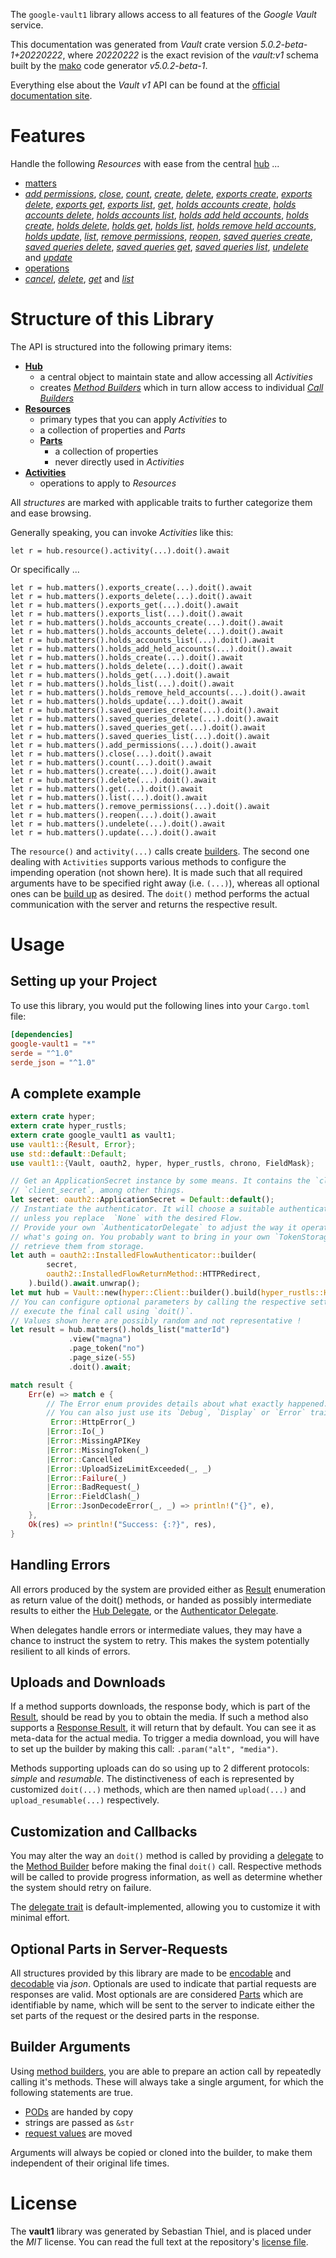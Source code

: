 <!---
DO NOT EDIT !
This file was generated automatically from 'src/generator/templates/api/README.md.mako'
DO NOT EDIT !
-->
The `google-vault1` library allows access to all features of the *Google Vault* service.

This documentation was generated from *Vault* crate version *5.0.2-beta-1+20220222*, where *20220222* is the exact revision of the *vault:v1* schema built by the [mako](http://www.makotemplates.org/) code generator *v5.0.2-beta-1*.

Everything else about the *Vault* *v1* API can be found at the
[official documentation site](https://developers.google.com/vault).
# Features

Handle the following *Resources* with ease from the central [hub](https://docs.rs/google-vault1/5.0.2-beta-1+20220222/google_vault1/Vault) ... 

* [matters](https://docs.rs/google-vault1/5.0.2-beta-1+20220222/google_vault1/api::Matter)
 * [*add permissions*](https://docs.rs/google-vault1/5.0.2-beta-1+20220222/google_vault1/api::MatterAddPermissionCall), [*close*](https://docs.rs/google-vault1/5.0.2-beta-1+20220222/google_vault1/api::MatterCloseCall), [*count*](https://docs.rs/google-vault1/5.0.2-beta-1+20220222/google_vault1/api::MatterCountCall), [*create*](https://docs.rs/google-vault1/5.0.2-beta-1+20220222/google_vault1/api::MatterCreateCall), [*delete*](https://docs.rs/google-vault1/5.0.2-beta-1+20220222/google_vault1/api::MatterDeleteCall), [*exports create*](https://docs.rs/google-vault1/5.0.2-beta-1+20220222/google_vault1/api::MatterExportCreateCall), [*exports delete*](https://docs.rs/google-vault1/5.0.2-beta-1+20220222/google_vault1/api::MatterExportDeleteCall), [*exports get*](https://docs.rs/google-vault1/5.0.2-beta-1+20220222/google_vault1/api::MatterExportGetCall), [*exports list*](https://docs.rs/google-vault1/5.0.2-beta-1+20220222/google_vault1/api::MatterExportListCall), [*get*](https://docs.rs/google-vault1/5.0.2-beta-1+20220222/google_vault1/api::MatterGetCall), [*holds accounts create*](https://docs.rs/google-vault1/5.0.2-beta-1+20220222/google_vault1/api::MatterHoldAccountCreateCall), [*holds accounts delete*](https://docs.rs/google-vault1/5.0.2-beta-1+20220222/google_vault1/api::MatterHoldAccountDeleteCall), [*holds accounts list*](https://docs.rs/google-vault1/5.0.2-beta-1+20220222/google_vault1/api::MatterHoldAccountListCall), [*holds add held accounts*](https://docs.rs/google-vault1/5.0.2-beta-1+20220222/google_vault1/api::MatterHoldAddHeldAccountCall), [*holds create*](https://docs.rs/google-vault1/5.0.2-beta-1+20220222/google_vault1/api::MatterHoldCreateCall), [*holds delete*](https://docs.rs/google-vault1/5.0.2-beta-1+20220222/google_vault1/api::MatterHoldDeleteCall), [*holds get*](https://docs.rs/google-vault1/5.0.2-beta-1+20220222/google_vault1/api::MatterHoldGetCall), [*holds list*](https://docs.rs/google-vault1/5.0.2-beta-1+20220222/google_vault1/api::MatterHoldListCall), [*holds remove held accounts*](https://docs.rs/google-vault1/5.0.2-beta-1+20220222/google_vault1/api::MatterHoldRemoveHeldAccountCall), [*holds update*](https://docs.rs/google-vault1/5.0.2-beta-1+20220222/google_vault1/api::MatterHoldUpdateCall), [*list*](https://docs.rs/google-vault1/5.0.2-beta-1+20220222/google_vault1/api::MatterListCall), [*remove permissions*](https://docs.rs/google-vault1/5.0.2-beta-1+20220222/google_vault1/api::MatterRemovePermissionCall), [*reopen*](https://docs.rs/google-vault1/5.0.2-beta-1+20220222/google_vault1/api::MatterReopenCall), [*saved queries create*](https://docs.rs/google-vault1/5.0.2-beta-1+20220222/google_vault1/api::MatterSavedQueryCreateCall), [*saved queries delete*](https://docs.rs/google-vault1/5.0.2-beta-1+20220222/google_vault1/api::MatterSavedQueryDeleteCall), [*saved queries get*](https://docs.rs/google-vault1/5.0.2-beta-1+20220222/google_vault1/api::MatterSavedQueryGetCall), [*saved queries list*](https://docs.rs/google-vault1/5.0.2-beta-1+20220222/google_vault1/api::MatterSavedQueryListCall), [*undelete*](https://docs.rs/google-vault1/5.0.2-beta-1+20220222/google_vault1/api::MatterUndeleteCall) and [*update*](https://docs.rs/google-vault1/5.0.2-beta-1+20220222/google_vault1/api::MatterUpdateCall)
* [operations](https://docs.rs/google-vault1/5.0.2-beta-1+20220222/google_vault1/api::Operation)
 * [*cancel*](https://docs.rs/google-vault1/5.0.2-beta-1+20220222/google_vault1/api::OperationCancelCall), [*delete*](https://docs.rs/google-vault1/5.0.2-beta-1+20220222/google_vault1/api::OperationDeleteCall), [*get*](https://docs.rs/google-vault1/5.0.2-beta-1+20220222/google_vault1/api::OperationGetCall) and [*list*](https://docs.rs/google-vault1/5.0.2-beta-1+20220222/google_vault1/api::OperationListCall)




# Structure of this Library

The API is structured into the following primary items:

* **[Hub](https://docs.rs/google-vault1/5.0.2-beta-1+20220222/google_vault1/Vault)**
    * a central object to maintain state and allow accessing all *Activities*
    * creates [*Method Builders*](https://docs.rs/google-vault1/5.0.2-beta-1+20220222/google_vault1/client::MethodsBuilder) which in turn
      allow access to individual [*Call Builders*](https://docs.rs/google-vault1/5.0.2-beta-1+20220222/google_vault1/client::CallBuilder)
* **[Resources](https://docs.rs/google-vault1/5.0.2-beta-1+20220222/google_vault1/client::Resource)**
    * primary types that you can apply *Activities* to
    * a collection of properties and *Parts*
    * **[Parts](https://docs.rs/google-vault1/5.0.2-beta-1+20220222/google_vault1/client::Part)**
        * a collection of properties
        * never directly used in *Activities*
* **[Activities](https://docs.rs/google-vault1/5.0.2-beta-1+20220222/google_vault1/client::CallBuilder)**
    * operations to apply to *Resources*

All *structures* are marked with applicable traits to further categorize them and ease browsing.

Generally speaking, you can invoke *Activities* like this:

```Rust,ignore
let r = hub.resource().activity(...).doit().await
```

Or specifically ...

```ignore
let r = hub.matters().exports_create(...).doit().await
let r = hub.matters().exports_delete(...).doit().await
let r = hub.matters().exports_get(...).doit().await
let r = hub.matters().exports_list(...).doit().await
let r = hub.matters().holds_accounts_create(...).doit().await
let r = hub.matters().holds_accounts_delete(...).doit().await
let r = hub.matters().holds_accounts_list(...).doit().await
let r = hub.matters().holds_add_held_accounts(...).doit().await
let r = hub.matters().holds_create(...).doit().await
let r = hub.matters().holds_delete(...).doit().await
let r = hub.matters().holds_get(...).doit().await
let r = hub.matters().holds_list(...).doit().await
let r = hub.matters().holds_remove_held_accounts(...).doit().await
let r = hub.matters().holds_update(...).doit().await
let r = hub.matters().saved_queries_create(...).doit().await
let r = hub.matters().saved_queries_delete(...).doit().await
let r = hub.matters().saved_queries_get(...).doit().await
let r = hub.matters().saved_queries_list(...).doit().await
let r = hub.matters().add_permissions(...).doit().await
let r = hub.matters().close(...).doit().await
let r = hub.matters().count(...).doit().await
let r = hub.matters().create(...).doit().await
let r = hub.matters().delete(...).doit().await
let r = hub.matters().get(...).doit().await
let r = hub.matters().list(...).doit().await
let r = hub.matters().remove_permissions(...).doit().await
let r = hub.matters().reopen(...).doit().await
let r = hub.matters().undelete(...).doit().await
let r = hub.matters().update(...).doit().await
```

The `resource()` and `activity(...)` calls create [builders][builder-pattern]. The second one dealing with `Activities` 
supports various methods to configure the impending operation (not shown here). It is made such that all required arguments have to be 
specified right away (i.e. `(...)`), whereas all optional ones can be [build up][builder-pattern] as desired.
The `doit()` method performs the actual communication with the server and returns the respective result.

# Usage

## Setting up your Project

To use this library, you would put the following lines into your `Cargo.toml` file:

```toml
[dependencies]
google-vault1 = "*"
serde = "^1.0"
serde_json = "^1.0"
```

## A complete example

```Rust
extern crate hyper;
extern crate hyper_rustls;
extern crate google_vault1 as vault1;
use vault1::{Result, Error};
use std::default::Default;
use vault1::{Vault, oauth2, hyper, hyper_rustls, chrono, FieldMask};

// Get an ApplicationSecret instance by some means. It contains the `client_id` and 
// `client_secret`, among other things.
let secret: oauth2::ApplicationSecret = Default::default();
// Instantiate the authenticator. It will choose a suitable authentication flow for you, 
// unless you replace  `None` with the desired Flow.
// Provide your own `AuthenticatorDelegate` to adjust the way it operates and get feedback about 
// what's going on. You probably want to bring in your own `TokenStorage` to persist tokens and
// retrieve them from storage.
let auth = oauth2::InstalledFlowAuthenticator::builder(
        secret,
        oauth2::InstalledFlowReturnMethod::HTTPRedirect,
    ).build().await.unwrap();
let mut hub = Vault::new(hyper::Client::builder().build(hyper_rustls::HttpsConnectorBuilder::new().with_native_roots().https_or_http().enable_http1().enable_http2().build()), auth);
// You can configure optional parameters by calling the respective setters at will, and
// execute the final call using `doit()`.
// Values shown here are possibly random and not representative !
let result = hub.matters().holds_list("matterId")
             .view("magna")
             .page_token("no")
             .page_size(-55)
             .doit().await;

match result {
    Err(e) => match e {
        // The Error enum provides details about what exactly happened.
        // You can also just use its `Debug`, `Display` or `Error` traits
         Error::HttpError(_)
        |Error::Io(_)
        |Error::MissingAPIKey
        |Error::MissingToken(_)
        |Error::Cancelled
        |Error::UploadSizeLimitExceeded(_, _)
        |Error::Failure(_)
        |Error::BadRequest(_)
        |Error::FieldClash(_)
        |Error::JsonDecodeError(_, _) => println!("{}", e),
    },
    Ok(res) => println!("Success: {:?}", res),
}

```
## Handling Errors

All errors produced by the system are provided either as [Result](https://docs.rs/google-vault1/5.0.2-beta-1+20220222/google_vault1/client::Result) enumeration as return value of
the doit() methods, or handed as possibly intermediate results to either the 
[Hub Delegate](https://docs.rs/google-vault1/5.0.2-beta-1+20220222/google_vault1/client::Delegate), or the [Authenticator Delegate](https://docs.rs/yup-oauth2/*/yup_oauth2/trait.AuthenticatorDelegate.html).

When delegates handle errors or intermediate values, they may have a chance to instruct the system to retry. This 
makes the system potentially resilient to all kinds of errors.

## Uploads and Downloads
If a method supports downloads, the response body, which is part of the [Result](https://docs.rs/google-vault1/5.0.2-beta-1+20220222/google_vault1/client::Result), should be
read by you to obtain the media.
If such a method also supports a [Response Result](https://docs.rs/google-vault1/5.0.2-beta-1+20220222/google_vault1/client::ResponseResult), it will return that by default.
You can see it as meta-data for the actual media. To trigger a media download, you will have to set up the builder by making
this call: `.param("alt", "media")`.

Methods supporting uploads can do so using up to 2 different protocols: 
*simple* and *resumable*. The distinctiveness of each is represented by customized 
`doit(...)` methods, which are then named `upload(...)` and `upload_resumable(...)` respectively.

## Customization and Callbacks

You may alter the way an `doit()` method is called by providing a [delegate](https://docs.rs/google-vault1/5.0.2-beta-1+20220222/google_vault1/client::Delegate) to the 
[Method Builder](https://docs.rs/google-vault1/5.0.2-beta-1+20220222/google_vault1/client::CallBuilder) before making the final `doit()` call. 
Respective methods will be called to provide progress information, as well as determine whether the system should 
retry on failure.

The [delegate trait](https://docs.rs/google-vault1/5.0.2-beta-1+20220222/google_vault1/client::Delegate) is default-implemented, allowing you to customize it with minimal effort.

## Optional Parts in Server-Requests

All structures provided by this library are made to be [encodable](https://docs.rs/google-vault1/5.0.2-beta-1+20220222/google_vault1/client::RequestValue) and 
[decodable](https://docs.rs/google-vault1/5.0.2-beta-1+20220222/google_vault1/client::ResponseResult) via *json*. Optionals are used to indicate that partial requests are responses 
are valid.
Most optionals are are considered [Parts](https://docs.rs/google-vault1/5.0.2-beta-1+20220222/google_vault1/client::Part) which are identifiable by name, which will be sent to 
the server to indicate either the set parts of the request or the desired parts in the response.

## Builder Arguments

Using [method builders](https://docs.rs/google-vault1/5.0.2-beta-1+20220222/google_vault1/client::CallBuilder), you are able to prepare an action call by repeatedly calling it's methods.
These will always take a single argument, for which the following statements are true.

* [PODs][wiki-pod] are handed by copy
* strings are passed as `&str`
* [request values](https://docs.rs/google-vault1/5.0.2-beta-1+20220222/google_vault1/client::RequestValue) are moved

Arguments will always be copied or cloned into the builder, to make them independent of their original life times.

[wiki-pod]: http://en.wikipedia.org/wiki/Plain_old_data_structure
[builder-pattern]: http://en.wikipedia.org/wiki/Builder_pattern
[google-go-api]: https://github.com/google/google-api-go-client

# License
The **vault1** library was generated by Sebastian Thiel, and is placed 
under the *MIT* license.
You can read the full text at the repository's [license file][repo-license].

[repo-license]: https://github.com/Byron/google-apis-rsblob/main/LICENSE.md

